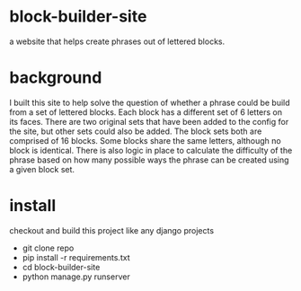 block-builder-site
==================
a website that helps create phrases out of lettered blocks.

background
==================
I built this site to help solve the question of whether a phrase could be build from a set of lettered blocks.
Each block has a different set of 6 letters on its faces. There are two original sets that have been added to the config for the site, but other sets could also be added.
The block sets both are comprised of 16 blocks.  Some blocks share the same letters, although no block is identical.
There is also logic in place to calculate the difficulty of the phrase based on how many possible ways the phrase can be created using a given block set.

install
==================
checkout and build this project like any django projects
* git clone repo
* pip install -r requirements.txt
* cd block-builder-site
* python manage.py runserver

